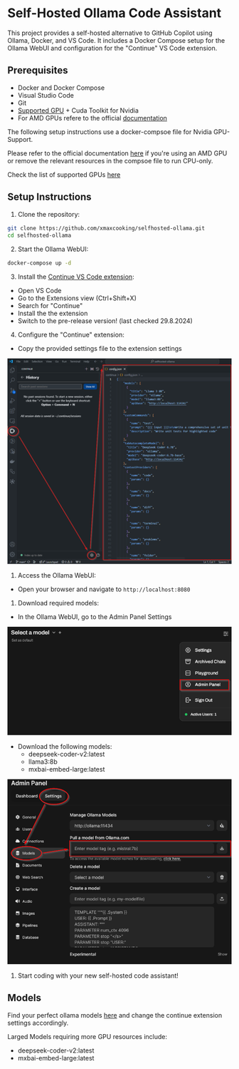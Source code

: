 # Self-Hosted Ollama Code Assistant

This project provides a self-hosted alternative to GitHub Copilot using Ollama, Docker, and VS Code. It includes a Docker Compose setup for the Ollama WebUI and configuration for the "Continue" VS Code extension.

## Prerequisites

- Docker and Docker Compose
- Visual Studio Code
- Git
- [Supported GPU](https://github.com/ollama/ollama/blob/main/docs/gpu.md) + Cuda Toolkit for Nvidia
- For AMD GPUs refere to the official [documentation](https://docs.openwebui.com/getting-started/#docker-compose)

The following setup instructions use a docker-compsoe file for Nvidia GPU-Support.

Please refer to the official documentation [here](https://docs.openwebui.com/getting-started/#docker-compose) if you're using an AMD GPU or remove the relevant resources in the compsoe file
to run CPU-only.

Check the list of supported GPUs [here](https://github.com/ollama/ollama/blob/main/docs/gpu.md)



## Setup Instructions

1. Clone the repository:

```bash	
git clone https://github.com/xmaxcooking/selfhosted-ollama.git
cd selfhosted-ollama
```

2. Start the Ollama WebUI:

```bash	
docker-compose up -d
```

3. Install the [Continue VS Code extension](https://docs.continue.dev/quickstart):
- Open VS Code
- Go to the Extensions view (Ctrl+Shift+X)
- Search for "Continue"
- Install the the extension
- Switch to the pre-release version! (last checked 29.8.2024)

4. Configure the "Continue" extension:
- Copy the provided settings file to the extension settings

![Alt text](images/continue.png)

1. Access the Ollama WebUI:
- Open your browser and navigate to `http://localhost:8080`

1. Download required models:
- In the Ollama WebUI, go to the Admin Panel Settings

![Alt text](images/admin.png)

- Download the following models:
  - deepseek-coder-v2:latest
  - llama3:8b
  - mxbai-embed-large:latest

![Alt text](images/model.png)

1. Start coding with your new self-hosted code assistant!

## Models

Find your perfect ollama models [here](https://ollama.com/library) and change the continue extension settings accordingly.
 
 Larged Models requiring more GPU resources include:
  - deepseek-coder-v2:latest
  - mxbai-embed-large:latest